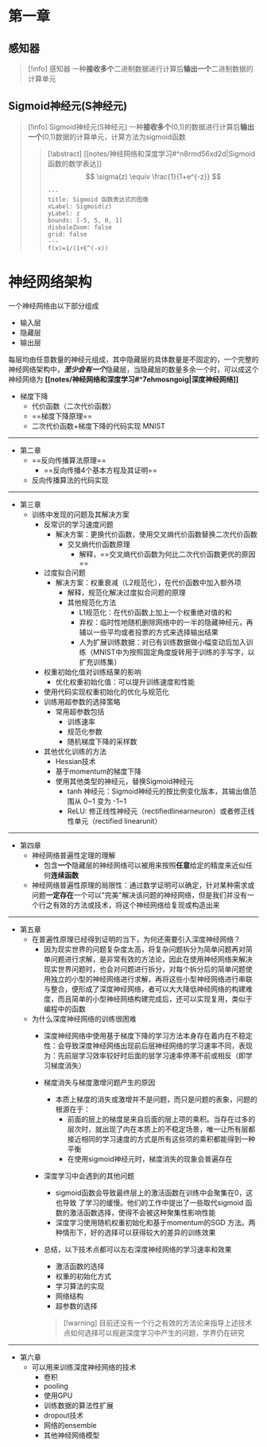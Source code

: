 # 第一章

## 感知器

> [!info] 感知器
> 一种**接收多个**二进制数据进行计算后**输出一个**二进制数据的计算单元

## Sigmoid神经元(S神经元)

> [!info] Sigmoid神经元(S神经元)
> 一种**接收多个**(0,1)的数据进行计算后**输出一个**(0,1)数据的计算单元，计算方法为sigmoid函数
> > [!abstract] [[notes/神经网络和深度学习#^n8rmd56xd2d|Sigmoid函数的数学表达]]
> > $$ \sigma(z) \equiv \frac{1}{1+e^{-z}} $$
> > 
> > ```functionplot
> > ---
> > title: Sigmoid 函数表达式的图像
> > xLabel: Sigmoid(z)
> > yLabel: z
> > bounds: [-5, 5, 0, 1]
> > disbaleZoom: false
> > grid: false
> > ---
> > f(x)=1/(1+E^(-x))
> > ```

# 神经网络架构

一个神经网络由以下部分组成
- 输入层
- 隐藏层
- 输出层

每层均由任意数量的神经元组成，其中隐藏层的具体数量是不固定的，一个完整的神经网络架构中，***至少会有一个***隐藏层，当隐藏层的数量多余一个时，可以成这个神经网络为 **[[notes/神经网络和深度学习#^7ehmosngoig|深度神经网络]]**

- 梯度下降
    - 代价函数（二次代价函数）
    - ==梯度下降原理==
    - 二次代价函数+梯度下降的代码实现 MNIST
---
- 第二章
    - ==反向传播算法原理==
        - ==反向传播4个基本方程及其证明==
    - 反向传播算法的代码实现
---
- 第三章
    - 训练中发现的问题及其解决方案
        - 反常识的学习速度问题
            - 解决方案：更换代价函数，使用交叉熵代价函数替换二次代价函数
                - 交叉熵代价函数原理
                    - 解释，==交叉熵代价函数为何比二次代价函数更优的原因==
        - 过度拟合问题
            - 解决方案：权重衰减（L2规范化），在代价函数中加入额外项
                - 解释，规范化解决过度拟合问题的原理
                - 其他规范化方法
                    - L1规范化：在代价函数上加上一个权重绝对值的和
                    - 弃权：临时性地随机删除网络中的一半的隐藏神经元，再辅以一些平均或者投票的方式来选择输出结果
                    - 人为扩展训练数据：对已有训练数据做小幅变动后加入训练（MNIST中为按照固定角度旋转用于训练的手写字，以扩充训练集）
        - 权重初始化值对训练结果的影响
            - 优化权重初始化值：可以提升训练速度和性能
        - 使用代码实现权重初始化的优化与规范化
        - 训练用超参数的选择策略
            - 常用超参数包括
                - 训练速率
                - 规范化参数
                - 随机梯度下降的采样数
        - 其他优化训练的方法
            - Hessian技术
            - 基于momentum的梯度下降
            - 使用其他类型的神经元，替换Sigmoid神经元
                - tanh 神经元：Sigmoid神经元的按比例变化版本，其输出值范围从 0~1 变为 -1~1
                - ReLU: 修正线性神经元（rectifiedlinearneuron）或者修正线性单元（rectified linearunit）
---
- 第四章
    - 神经网络普遍性定理的理解
        - 包含**一个**隐藏层的神经网络可以被用来按照**任意**给定的精度来近似任何**连续函数**
    - 神经网络普遍性原理的局限性：通过数学证明可以确定，针对某种需求或问题**一定存在**一个可以"完美"解决该问题的神经网络，但是我们并没有一个行之有效的方法或技术，将这个神经网络给复现或构造出来
---
- 第五章
    - 在普遍性原理已经得到证明的当下，为何还需要引入深度神经网络？
        - 因为现实世界的问题复杂度太高，将复杂问题拆分为简单问题再对简单问题进行求解，是非常有效的方法论，因此在使用神经网络来解决现实世界问题时，也会对问题进行拆分，对每个拆分后的简单问题使用独立的小型的神经网络进行求解，再将这些小型神经网络进行串联与整合，便形成了深度神经网络，者可以大大降低神经网络的构建难度，而且简单的小型神经网络构建完成后，还可以实现复用，类似于编程中的函数
    - 为什么深度神经网络的训练很困难
        - 深度神经网络中使用基于梯度下降的学习方法本身存在着内在不稳定性：会导致深度神经网络出现前后层神经网络的学习速率不同，表现为：先前层学习效率较好时后面的层学习速率停滞不前或相反（即学习梯度消失）
        - 梯度消失与梯度激增问题产生的原因
            - 本质上梯度的消失或激增并不是问题，而只是问题的表象，问题的根源在于：
                - 前面的层上的梯度是来自后面的层上项的乘积。当存在过多的层次时，就出现了内在本质上的不稳定场景，唯一让所有层都接近相同的学习速度的方式是所有这些项的乘积都能得到一种平衡
                - 在使用sigmoid神经元时，梯度消失的现象会普遍存在
        - 深度学习中会遇到的其他问题
            - sigmoid函数会导致最终层上的激活函数在训练中会聚集在0，这也导致 了学习的缓慢。他们的工作中提出了一些取代sigmoid 函数的激活函数选择，使得不会被这种聚集性影响性能
            - 深度学习使用随机权重初始化和基于momentum的SGD 方法。两种情形下，好的选择可以获得较大的差异的训练效果
        - 总结，以下技术点都可以左右深度神经网络的学习速率和效果
            - 激活函数的选择
            - 权重的初始化方式
            - 学习算法的实现
            - 网络结构
            - 超参数的选择
              
             > [!warning] 目前还没有一个行之有效的方法论来指导上述技术点如何选择可以规避深度学习中产生的问题，学界仍在研究
---
- 第六章
  - 可以用来训练深度神经网络的技术
      - 卷积
      - pooling
      - 使用GPU
      - 训练数据的算法性扩展
      - dropout技术
      - 网络的ensemble
      - 其他神经网络模型